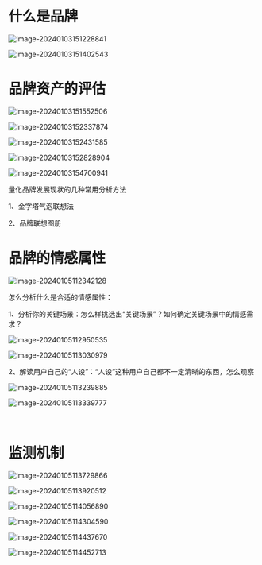 # 什么是品牌

![image-20240103151228841](D:\项目\User-portrait\品牌分析实战\assets\image-20240103151228841.png)

![image-20240103151402543](D:\项目\User-portrait\品牌分析实战\assets\image-20240103151402543.png)

# 品牌资产的评估

![image-20240103151552506](D:\项目\User-portrait\品牌分析实战\assets\image-20240103151552506.png)

![image-20240103152337874](D:\项目\User-portrait\品牌分析实战\assets\image-20240103152337874.png)

![image-20240103152431585](D:\项目\User-portrait\品牌分析实战\assets\image-20240103152431585.png)

![image-20240103152828904](D:\项目\User-portrait\品牌分析实战\assets\image-20240103152828904.png)

![image-20240103154700941](D:\项目\User-portrait\品牌分析实战\assets\image-20240103154700941.png)

量化品牌发展现状的几种常用分析方法

1、金字塔气泡联想法

2、品牌联想图册





# 品牌的情感属性

![image-20240105112342128](D:\项目\User-portrait\品牌分析实战\assets\image-20240105112342128.png)



怎么分析什么是合适的情感属性：

1、分析你的关键场景：怎么样挑选出“关键场景”？如何确定关键场景中的情感需求？

![image-20240105112950535](D:\项目\User-portrait\品牌分析实战\assets\image-20240105112950535.png)

![image-20240105113030979](D:\项目\User-portrait\品牌分析实战\assets\image-20240105113030979.png)

2、解读用户自己的“人设”：“人设”这种用户自己都不一定清晰的东西，怎么观察

![image-20240105113239885](D:\项目\User-portrait\品牌分析实战\assets\image-20240105113239885.png)

![image-20240105113339777](D:\项目\User-portrait\品牌分析实战\assets\image-20240105113339777.png)

​	

# 监测机制

![image-20240105113729866](D:\项目\User-portrait\品牌分析实战\assets\image-20240105113729866.png)

![image-20240105113920512](D:\项目\User-portrait\品牌分析实战\assets\image-20240105113920512.png)

![image-20240105114056890](D:\项目\User-portrait\品牌分析实战\assets\image-20240105114056890.png)

![image-20240105114304590](D:\项目\User-portrait\品牌分析实战\assets\image-20240105114304590.png)

![image-20240105114437670](D:\项目\User-portrait\品牌分析实战\assets\image-20240105114437670.png)

![image-20240105114452713](D:\项目\User-portrait\品牌分析实战\assets\image-20240105114452713.png)
